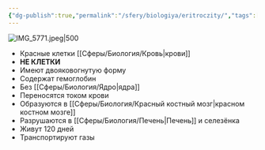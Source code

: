 ```yaml
---
{"dg-publish":true,"permalink":"/sfery/biologiya/eritroczity/","tags":["Анатомия"]}
---
```


![IMG_5771.jpeg|500](/img/user/%D0%90%D1%80%D1%85%D0%B8%D0%B2/%D0%9A%D1%8D%D1%88/IMG_5771.jpeg)
- Красные клетки [[Сферы/Биология/Кровь\|крови]]
- **НЕ КЛЕТКИ**
- Имеют двояковогнутую форму
- Содержат гемоглобин
- Без [[Сферы/Биология/Ядро\|ядра]]
- Переносятся током крови
- Образуются в [[Сферы/Биология/Красный костный мозг\|красном костном мозге]]
- Разрушаются в [[Сферы/Биология/Печень\|Печень]] и селезёнка
- Живут 120 дней
- Транспортируют газы 